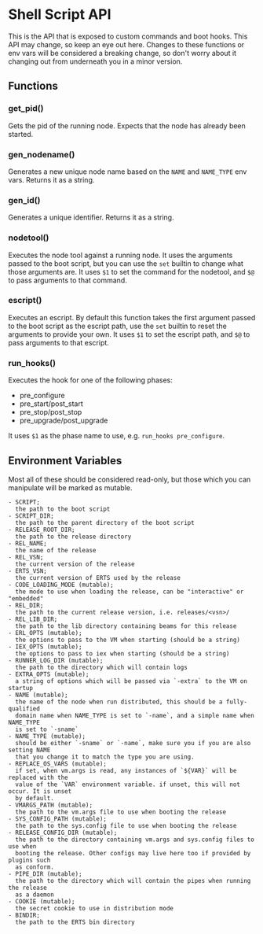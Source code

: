 # Shell Script API

This is the API that is exposed to custom commands and boot hooks. This API
may change, so keep an eye out here. Changes to these functions or env vars will
be considered a breaking change, so don't worry about it changing out from underneath
you in a minor version.

## Functions

### get_pid()

Gets the pid of the running node. Expects that the node has already been started.

### gen_nodename()

Generates a new unique node name based on the `NAME` and `NAME_TYPE` env vars. Returns
it as a string.

### gen_id()

Generates a unique identifier. Returns it as a string.

### nodetool()

Executes the node tool against a running node. It uses the arguments passed to the
boot script, but you can use the `set` builtin to change what those arguments are.
It uses `$1` to set the command for the nodetool, and `$@` to pass arguments to that
command.

### escript()

Executes an escript. By default this function takes the first argument passed to the boot
script as the escript path, use the `set` builtin to reset the arguments to provide your
own. It uses `$1` to set the escript path, and `$@` to pass arguments to that escript.

### run_hooks()

Executes the hook for one of the following phases:

- pre_configure
- pre_start/post_start
- pre_stop/post_stop
- pre_upgrade/post_upgrade

It uses `$1` as the phase name to use, e.g. `run_hooks pre_configure`.

## Environment Variables

Most all of these should be considered read-only, but those which you can manipulate
will be marked as mutable.

```
- SCRIPT;
  the path to the boot script
- SCRIPT_DIR;
  the path to the parent directory of the boot script
- RELEASE_ROOT_DIR;
  the path to the release directory
- REL_NAME;
  the name of the release
- REL_VSN;
  the current version of the release
- ERTS_VSN;
  the current version of ERTS used by the release
- CODE_LOADING_MODE (mutable);
  the mode to use when loading the release, can be "interactive" or "embedded"
- REL_DIR;
  the path to the current release version, i.e. releases/<vsn>/
- REL_LIB_DIR;
  the path to the lib directory containing beams for this release
- ERL_OPTS (mutable);
  the options to pass to the VM when starting (should be a string)
- IEX_OPTS (mutable);
  the options to pass to iex when starting (should be a string)
- RUNNER_LOG_DIR (mutable);
  the path to the directory which will contain logs
- EXTRA_OPTS (mutable);
  a string of options which will be passed via `-extra` to the VM on startup
- NAME (mutable);
  the name of the node when run distributed, this should be a fully-qualified
  domain name when NAME_TYPE is set to `-name`, and a simple name when NAME_TYPE
  is set to `-sname`
- NAME_TYPE (mutable);
  should be either `-sname` or `-name`, make sure you if you are also setting NAME
  that you change it to match the type you are using.
- REPLACE_OS_VARS (mutable);
  if set, when vm.args is read, any instances of `${VAR}` will be replaced with the
  value of the `VAR` environment variable. if unset, this will not occur. It is unset
  by default.
- VMARGS_PATH (mutable);
  the path to the vm.args file to use when booting the release
- SYS_CONFIG_PATH (mutable);
  the path to the sys.config file to use when booting the release
- RELEASE_CONFIG_DIR (mutable);
  the path to the directory containing vm.args and sys.config files to use when
  booting the release. Other configs may live here too if provided by plugins such
  as conform.
- PIPE_DIR (mutable);
  the path to the directory which will contain the pipes when running the release
  as a daemon
- COOKIE (mutable);
  the secret cookie to use in distribution mode
- BINDIR;
  the path to the ERTS bin directory
```
